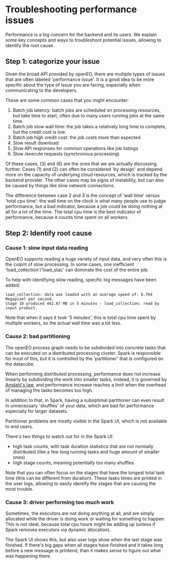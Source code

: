 # Troubleshooting performance issues

Performance is a big concern for the backend and its users. We explain some key concepts and ways to troubleshoot potential issues,
allowing to identify the root cause.

## Step 1: categorize your issue

Given the broad API provided by openEO, there are multiple types of issues that are often labeled 'performance issue'.
It is a good idea to be more specific about the type of issue you are facing, especially when communicating to the developers.

These are some common cases that you might encounter:

1. Batch job latency: batch jobs are scheduled on processing resources, but take time to start, often due to many users running jobs at the same time.
2. Batch job slow wall time: the job takes a relatively long time to complete, but the credit cost is low.
3. Batch job high credit cost: the job costs more than expected
4. Slow result download 
5. Slow API responses for common operations like job listings
6. Slow /execute requests (synchronous processing)

Of these cases, (3) and (6) are the ones that we are actually discussing further. Cases (1) and (2) can often be considered
'by design' and depend more on the capacity of underlying cloud resources, which is tracked by the backend provider.
The other cases may be signs of instability, but can also be caused by things like slow network connections.

The difference between case 2 and 3 is the concept of 'wall time' versus 'total cpu time': the wall time on the clock is
what many people use to judge performance, but a bad indicator, because a job could be doing nothing at all for a lot of the time.
The total cpu time is the best indicator of performance, because it counts time spent on all workers.

## Step 2: Identify root cause

### Cause 1: slow input data reading

OpenEO supports reading a huge variety of input data, and very often this is the culprit of slow processing. In some cases,
one inefficient 'load_collection'/'load_stac' can dominate the cost of the entire job.

To help with identifying slow reading, specific log messages have been added:

```
load_collection: data was loaded with an average speed of: 6.764 Megapixel per second.
Stage 18 produced 442.67 MB in 5 minutes - load_collection: read by input product.
```

Note that when it says it took '5 minutes', this is total cpu time spent by multiple workers, so the actual wall time was
a lot less.

### Cause 2: bad partitioning

The openEO process graph needs to be subdivided into concrete tasks that can be executed on a distributed processing cluster.
Spark is responsible for most of this, but it is controlled by the 'partitioner' that is configured on the datacube.

When performing distributed processing, performance does not increase linearly by subdividing the work into smaller tasks,
instead, it is governed by [Amdahl's law](https://en.wikipedia.org/wiki/Amdahl%27s_law), and performance increase reaches a limit
when the overhead of managing the tasks becomes too high.

In addition to that, in Spark, having a suboptimal partitioner can even result in unnecessary 'shuffles' of your data, which
are bad for performance especially for larger datasets.

Partitioner problems are mostly visible in the Spark UI, which is not available to end users.

There's two things to watch out for in the Spark UI:

- high task counts, with task duration statistics that are not normally distributed (like a few long running tasks and huge amount of smaller ones)
- high stage counts, meaning potentially too many shuffles

Note that you can often focus on the stages that have the longest total task time (this can be different from duration).
These tasks times are printed in the user logs, allowing to easily identify the stages that are causing the most trouble.

### Cause 3: driver performing too much work

Sometimes, the executors are not doing anything at all, and are simply allocated while the driver is doing work or waiting
for something to happen. This is not ideal, because total cpu hours might be adding up (unless if Spark removes executors
via dynamic allocation).

The Spark UI shows this, but also user logs show when the last stage was finished. If there's big gaps when all stages
have finished and it takes long before a new message is printend, than it makes sense to figure out what was happening there.